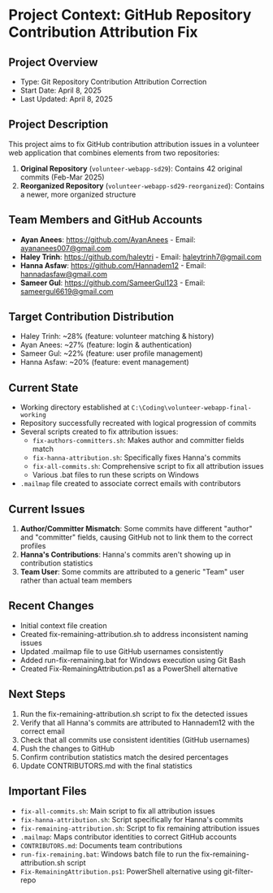 # Project Context: GitHub Repository Contribution Attribution Fix

## Project Overview
- Type: Git Repository Contribution Attribution Correction
- Start Date: April 8, 2025
- Last Updated: April 8, 2025

## Project Description
This project aims to fix GitHub contribution attribution issues in a volunteer web application that combines elements from two repositories:
1. **Original Repository** (`volunteer-webapp-sd29`): Contains 42 original commits (Feb-Mar 2025)
2. **Reorganized Repository** (`volunteer-webapp-sd29-reorganized`): Contains a newer, more organized structure

## Team Members and GitHub Accounts
* **Ayan Anees**: https://github.com/AyanAnees - Email: ayananees007@gmail.com
* **Haley Trinh**: https://github.com/haleytri - Email: haleytrinh7@gmail.com
* **Hanna Asfaw**: https://github.com/Hannadem12 - Email: hannadasfaw@gmail.com
* **Sameer Gul**: https://github.com/SameerGul123 - Email: sameergul6619@gmail.com

## Target Contribution Distribution
* Haley Trinh: ~28% (feature: volunteer matching & history)
* Ayan Anees: ~27% (feature: login & authentication)
* Sameer Gul: ~22% (feature: user profile management)
* Hanna Asfaw: ~20% (feature: event management)

## Current State
- Working directory established at `C:\Coding\volunteer-webapp-final-working`
- Repository successfully recreated with logical progression of commits
- Several scripts created to fix attribution issues:
  - `fix-authors-committers.sh`: Makes author and committer fields match
  - `fix-hanna-attribution.sh`: Specifically fixes Hanna's commits
  - `fix-all-commits.sh`: Comprehensive script to fix all attribution issues
  - Various .bat files to run these scripts on Windows
- `.mailmap` file created to associate correct emails with contributors

## Current Issues
1. **Author/Committer Mismatch**: Some commits have different "author" and "committer" fields, causing GitHub not to link them to the correct profiles
2. **Hanna's Contributions**: Hanna's commits aren't showing up in contribution statistics
3. **Team User**: Some commits are attributed to a generic "Team" user rather than actual team members

## Recent Changes
- Initial context file creation
- Created fix-remaining-attribution.sh to address inconsistent naming issues
- Updated .mailmap file to use GitHub usernames consistently
- Added run-fix-remaining.bat for Windows execution using Git Bash
- Created Fix-RemainingAttribution.ps1 as a PowerShell alternative

## Next Steps
1. Run the fix-remaining-attribution.sh script to fix the detected issues
2. Verify that all Hanna's commits are attributed to Hannadem12 with the correct email
3. Check that all commits use consistent identities (GitHub usernames)
4. Push the changes to GitHub
5. Confirm contribution statistics match the desired percentages
6. Update CONTRIBUTORS.md with the final statistics

## Important Files
- `fix-all-commits.sh`: Main script to fix all attribution issues
- `fix-hanna-attribution.sh`: Script specifically for Hanna's commits
- `fix-remaining-attribution.sh`: Script to fix remaining attribution issues
- `.mailmap`: Maps contributor identities to correct GitHub accounts
- `CONTRIBUTORS.md`: Documents team contributions
- `run-fix-remaining.bat`: Windows batch file to run the fix-remaining-attribution.sh script
- `Fix-RemainingAttribution.ps1`: PowerShell alternative using git-filter-repo
